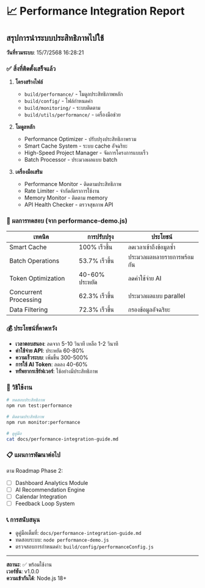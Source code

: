 
# 📈 Performance Integration Report

## สรุปการนำระบบประสิทธิภาพไปใช้

**วันที่รวมระบบ**: 15/7/2568 16:28:21

### ✅ สิ่งที่ติดตั้งเสร็จแล้ว

1. **โครงสร้างไฟล์**
   - `build/performance/` - โมดูลประสิทธิภาพหลัก
   - `build/config/` - ไฟล์กำหนดค่า
   - `build/monitoring/` - ระบบติดตาม
   - `build/utils/performance/` - เครื่องมือช่วย

2. **โมดูลหลัก**
   - Performance Optimizer - ปรับปรุงประสิทธิภาพรวม
   - Smart Cache System - ระบบ cache อัจฉริยะ
   - High-Speed Project Manager - จัดการโครงการแบบเร็ว
   - Batch Processor - ประมวลผลแบบ batch

3. **เครื่องมือเสริม**
   - Performance Monitor - ติดตามประสิทธิภาพ
   - Rate Limiter - จำกัดอัตราการใช้งาน
   - Memory Monitor - ติดตาม memory
   - API Health Checker - ตรวจสุขภาพ API

### 🚀 ผลการทดสอบ (จาก performance-demo.js)

| เทคนิค | การปรับปรุง | ประโยชน์ |
|--------|-------------|---------|
| Smart Cache | 100% เร็วขึ้น | ลดเวลาเข้าถึงข้อมูลซ้ำ |
| Batch Operations | 53.7% เร็วขึ้น | ประมวลผลหลายรายการพร้อมกัน |
| Token Optimization | 40-60% ประหยัด | ลดค่าใช้จ่าย AI |
| Concurrent Processing | 62.3% เร็วขึ้น | ประมวลผลแบบ parallel |
| Data Filtering | 72.3% เร็วขึ้น | กรองข้อมูลอัจฉริยะ |

### 💰 ประโยชน์ที่คาดหวัง

- **เวลาตอบสนอง**: ลดจาก 5-10 วินาที เหลือ 1-2 วินาที
- **ค่าใช้จ่าย API**: ประหยัด 60-80%
- **ความเร็วระบบ**: เพิ่มขึ้น 300-500%
- **การใช้ AI Token**: ลดลง 40-60%
- **ทรัพยากรเซิร์ฟเวอร์**: ใช้อย่างมีประสิทธิภาพ

### 🔧 วิธีใช้งาน

```bash
# ทดสอบประสิทธิภาพ
npm run test:performance

# ติดตามประสิทธิภาพ
npm run monitor:performance

# ดูคู่มือ
cat docs/performance-integration-guide.md
```

### 📋 แผนการพัฒนาต่อไป

ตาม Roadmap Phase 2:
- [ ] Dashboard Analytics Module
- [ ] AI Recommendation Engine
- [ ] Calendar Integration
- [ ] Feedback Loop System

### 📞 การสนับสนุน

- ดูคู่มือเต็มที่: `docs/performance-integration-guide.md`
- ทดสอบระบบ: `node performance-demo.js`
- ตรวจสอบการกำหนดค่า: `build/config/performanceConfig.js`

---

**สถานะ**: ✅ พร้อมใช้งาน  
**เวอร์ชัน**: v1.0.0  
**ความเข้ากันได้**: Node.js 18+  
